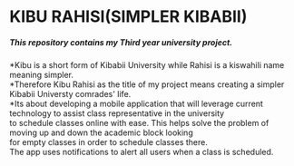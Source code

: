 # KIBU RAHISI(SIMPLER KIBABII)
##### This repository contains my Third year university project.<br> 
*Kibu is a short form of Kibabii University while Rahisi is a kiswahili name meaning simpler. <br>
*Therefore Kibu Rahisi as the title of my project means creating a simpler Kibabii Universty comrades' life.<br>
*Its about developing a mobile application that will leverage current technology to assist class representative in the university <br>
to schedule classes online with ease.
This helps solve the problem of moving up and down the academic block looking<br>
for empty classes in order to schedule classes there. <br>
The app uses notifications to alert all users when a class is scheduled. <br>
